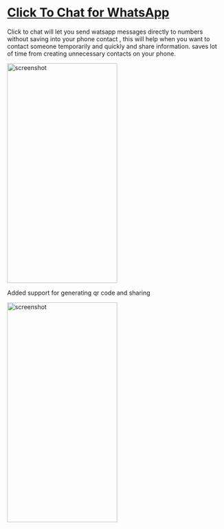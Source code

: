 # [Click To Chat for WhatsApp](https://play.google.com/store/apps/details?id=com.vmakeapps.clickToChat)

Click to chat will let you send watsapp messages directly to numbers without saving into your phone contact , this will help when you want to contact someone temporarily and quickly and share information. saves lot of time from creating unnecessary contacts on your phone.

<img src="https://raw.githubusercontent.com/vijay0405/whatsapp-number/master/homePic.png" width="256" height="512"  title="screenshot">

Added support for generating qr code and sharing 

<img src="https://raw.githubusercontent.com/vijay0405/whatsapp-number/master/qrScreen.png" width="256" height="512"  title="screenshot">



